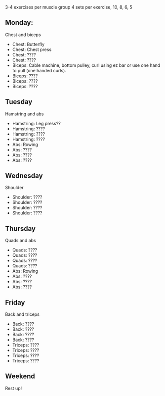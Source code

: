 
3-4 exercises per muscle group
4 sets per exercise, 10, 8, 6, 5

## Monday:
Chest and biceps

- Chest: Butterfly
- Chest: Chest press
- Chest: ????
- Chest: ????
- Biceps: Cable machine, bottom pulley, curl using ez bar or use one hand to pull (one handed curls).
- Biceps: ????
- Biceps: ????
- Biceps: ????

## Tuesday
Hamstring and abs

- Hamstring: Leg press??
- Hamstring: ????
- Hamstring: ????
- Hamstring: ????
- Abs: Rowing
- Abs: ????
- Abs: ????
- Abs: ????

## Wednesday
Shoulder

- Shoulder: ????
- Shoulder: ????
- Shoulder: ????
- Shoulder: ????

## Thursday
Quads and abs

- Quads: ????
- Quads: ????
- Quads: ????
- Quads: ????
- Abs: Rowing
- Abs: ????
- Abs: ????
- Abs: ????

## Friday
Back and triceps

- Back: ????
- Back: ????
- Back: ????
- Back: ????
- Triceps: ????
- Triceps: ????
- Triceps: ????
- Triceps: ????

## Weekend
Rest up!
